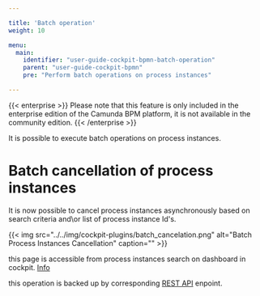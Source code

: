 ```yaml
---

title: 'Batch operation'
weight: 10

menu:
  main:
    identifier: "user-guide-cockpit-bpmn-batch-operation"
    parent: "user-guide-cockpit-bpmn"
    pre: "Perform batch operations on process instances"

---
```


{{< enterprise >}}
Please note that this feature is only included in the enterprise edition of the Camunda BPM platform, it is not available in the community edition.
{{< /enterprise >}}

It is possible to execute batch operations on process instances.

# Batch cancellation of process instances

It is now possible to cancel process instances asynchronously based on search criteria and\or list of process instance Id's.

{{< img src="../../img/cockpit-plugins/batch_cancelation.png" alt="Batch Process Instances Cancellation" caption="" >}}

this page is accessible from process instances search on dashboard in cockpit. [Info](https://docs.camunda.org/manual/latest/webapps/cockpit/bpmn/dashboard/#search)

this operation is backed up by corresponding [REST API](https://docs.camunda.org/manual/7.5/reference/rest/process-instance/post-delete/) enpoint.
